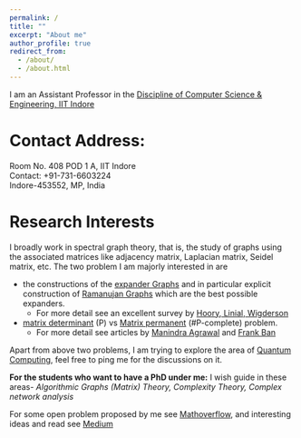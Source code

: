 ```yaml
---
permalink: /
title: ""
excerpt: "About me"
author_profile: true
redirect_from: 
  - /about/
  - /about.html
---
```


I am an Assistant Professor in the [Discipline of Computer Science & Engineering, IIT Indore](http://cse.iiti.ac.in/)


# Contact Address:
Room No. 408 POD 1 A, IIT Indore\
Contact: +91-731-6603224\
Indore-453552, MP, India



# Research Interests
I broadly work in spectral graph theory, that is, the study of graphs using the associated matrices like adjacency matrix, Laplacian matrix, Seidel matrix, etc. The two problem I am majorly interested in are
 - the constructions of the [expander Graphs](https://en.wikipedia.org/wiki/Expander_graph#:~:text=In%20combinatorics%2C%20an%20expander%20graph,vertex%2C%20edge%20or%20spectral%20expansion.) and in particular explicit construction of [Ramanujan Graphs](https://en.wikipedia.org/wiki/Ramanujan_graph) which are the best possible expanders.
   - For more detail see an excellent survey by [Hoory, Linial, Wigderson](https://www.cs.huji.ac.il/~nati/PAPERS/expander_survey.pdf)
 - [matrix determinant](https://en.wikipedia.org/wiki/Determinant) (P) vs [Matrix permanent](https://en.wikipedia.org/wiki/Permanent_(mathematics)) (#P-complete) problem. 
   - For more detail see articles by [Manindra Agrawal](https://www.cse.iitk.ac.in/users/manindra/survey/Determinant.pdf) and [Frank Ban](https://math.berkeley.edu/~bernd/ban275.pdf)
   
Apart from above two problems, I am trying to explore the area of [Quantum Computing](https://en.wikipedia.org/wiki/Quantum_computing#:~:text=Quantum%20computing%20is%20the%20use,are%20known%20as%20quantum%20computers.), feel free to ping me for the discussions on it.

**For the students who want to have a PhD under me:** I wish guide in these areas- *Algorithmic Graphs (Matrix) Theory, Complexity Theory, Complex network analysis*

For some open problem proposed by me see [Mathoverflow](https://mathoverflow.net/users/91089/ranveer-singh), and interesting ideas and read see [Medium](https://medium.com/) 



